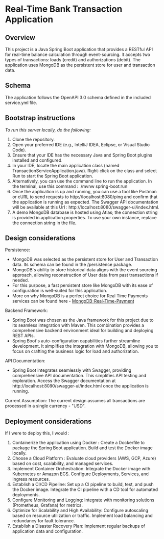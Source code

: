 
Real-Time Bank Transaction Application 
===============================
## Overview
This project is a Java Spring Boot application that provides a RESTful API for real-time balance calculation through event-sourcing. It accepts two types of transactions: loads (credit) and authorizations (debit). The application uses MongoDB as the persistent store for user and transaction data.

## Schema
The application follows the OpenAPI 3.0 schema defined in the included service.yml file.

## Bootstrap instructions
*To run this server locally, do the following:*
1) Clone the repository.
2) Open your preferred IDE (e.g., IntelliJ IDEA, Eclipse, or Visual Studio Code).
3) Ensure that your IDE has the necessary Java and Spring Boot plugins installed and configured.
4) In your IDE, locate the main application class (named TransactionServiceApplication.java).
   Right-click on the class and select Run to start the Spring Boot application.
5) Alternatively, you can use the command line to run the application.
   In the terminal, use this command : ./mvnw spring-boot:run
6) Once the application is up and running, you can use a tool like Postman or cURL to send requests to http://localhost:8080/ping and confirm that the application is running as expected. The Swagger API documentation will be available at this Url : http://localhost:8080/swagger-ui/index.html.
7) A demo MongoDB database is hosted using Atlas; the connection string is provided in application.properties. To use your own instance, replace the connection string in the file.

## Design considerations
Persistence:
* MongoDB was selected as the persistent store for User and Transaction data. Its schema can be found in the /persistence package.
* MongoDB's ability to store historical data aligns with the event sourcing approach, allowing reconstruction of User data from past transactions if needed.
* For this purpose, a fast persistent store like MongoDB with its ease of configuration is well-suited for this application.
* More on why MongoDB is a perfect choice for Real Time Payments services can be found here - [MongoDB-Real-Time-Payment](https://www.mongodb.com/resources/basics/real-time-payments)

Backend Framework:
* Spring Boot was chosen as the Java framework for this project due to its seamless integration with Maven. This combination provides a comprehensive backend environment ideal for building and deploying REST APIs.
* Spring Boot's auto-configuration capabilities further streamline development. It simplifies the integration with MongoDB, allowing you to focus on crafting the business logic for load and authorization.

API Documentation:
* Spring Boot integrates seamlessly with Swagger, providing comprehensive API documentation. This simplifies API testing and exploration. Access the Swagger documentation at http://localhost:8080/swagger-ui/index.html once the application is running.

Current Assumption: The current design assumes all transactions are processed in a single currency - "USD".

## Deployment considerations
 If I were to deploy this, I would :
1) Containerize the application using Docker :
   Create a Dockerfile to package the Spring Boot application.
   Build and test the Docker image locally.
2) Choose a Cloud Platform :
   Evaluate cloud providers (AWS, GCP, Azure) based on cost, scalability, and managed services.
3) Implement Container Orchestration:
   Integrate the Docker image with Kubernetes or Amazon ECS.
   Configure Deployments, Services, and Ingress resources.
4) Establish a CI/CD Pipeline:
   Set up a CI pipeline to build, test, and push the Docker image.
   Integrate the CI pipeline with a CD tool for automated deployments.
5) Configure Monitoring and Logging:
   Integrate with monitoring solutions (Prometheus, Grafana) for metrics.
6) Optimize for Scalability and High Availability:
   Configure autoscaling based on resource utilization or traffic.
   Implement load balancing and redundancy for fault tolerance.
6) Establish a Disaster Recovery Plan:
   Implement regular backups of application data and configuration.

